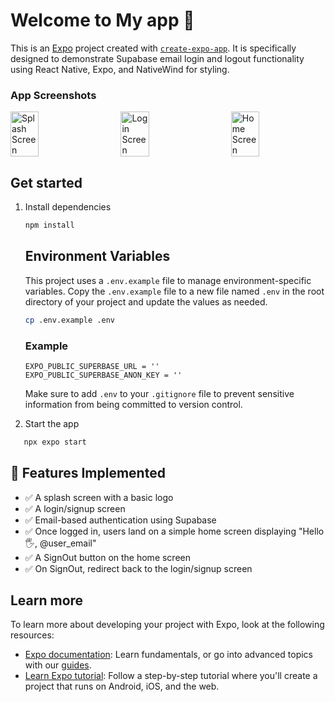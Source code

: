# Welcome to My app 👋

This is an [Expo](https://expo.dev) project created with [`create-expo-app`](https://www.npmjs.com/package/create-expo-app). It is specifically designed to demonstrate Supabase email login and logout functionality using React Native, Expo, and NativeWind for styling.


### App Screenshots

<div style="display: flex; justify-content: space-between; gap: 10px;">
  <img src="https://github.com/user-attachments/assets/97c33e46-beaf-49ea-88be-882da182e527" alt="Splash Screen" width="30%" />
  <img src="https://github.com/user-attachments/assets/d1562fe3-a953-443f-91ec-0aada2a64a5f" alt="Login Screen" width="30%" />
  <img src="https://github.com/user-attachments/assets/8b88fb85-9b5e-40ae-88b1-90e96c8590bf" alt="Home Screen" width="30%" />
</div>

## Get started

1. Install dependencies

   ```bash
   npm install
   ```

   ## Environment Variables

   This project uses a `.env.example` file to manage environment-specific variables. Copy the `.env.example` file to a new file named `.env` in the root directory of your project and update the values as needed.

      ```bash
      cp .env.example .env
      ```

      ### Example

      ```env
      EXPO_PUBLIC_SUPERBASE_URL = ''
      EXPO_PUBLIC_SUPERBASE_ANON_KEY = ''
      ```

      Make sure to add `.env` to your `.gitignore` file to prevent sensitive information from being committed to version control.

2. Start the app

```bash
   npx expo start
```

## 🧩 Features Implemented

- ✅ A splash screen with a basic logo 
- ✅ A login/signup screen
- ✅ Email-based authentication using Supabase
- ✅ Once logged in, users land on a simple home screen displaying "Hello 🖐️, @user_email"
- ✅ A SignOut button on the home screen
- ✅ On SignOut, redirect back to the login/signup screen

## Learn more

To learn more about developing your project with Expo, look at the following resources:

- [Expo documentation](https://docs.expo.dev/): Learn fundamentals, or go into advanced topics with our [guides](https://docs.expo.dev/guides).
- [Learn Expo tutorial](https://docs.expo.dev/tutorial/introduction/): Follow a step-by-step tutorial where you'll create a project that runs on Android, iOS, and the web.
